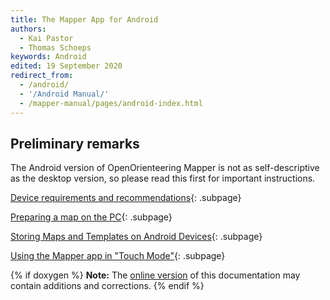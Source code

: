 ```yaml
---
title: The Mapper App for Android
authors:
  - Kai Pastor
  - Thomas Schoeps
keywords: Android
edited: 19 September 2020
redirect_from:
  - /android/
  - '/Android Manual/'
  - /mapper-manual/pages/android-index.html
---
```


## Preliminary remarks

The Android version of OpenOrienteering Mapper is not as self-descriptive as
the desktop version, so please read this first for important instructions.

[Device requirements and recommendations](android-requirements.md){: .subpage}

[Preparing a map on the PC](android-pc.md){: .subpage}

[Storing Maps and Templates on Android Devices](android-storage.md){: .subpage}

[Using the Mapper app in "Touch Mode"](touch-mode.md){: .subpage}

{% if doxygen %}
**Note:** The [online version](https://www.openorienteering.org/mapper-manual/android-app/) of this documentation may contain additions and corrections.
{% endif %}

